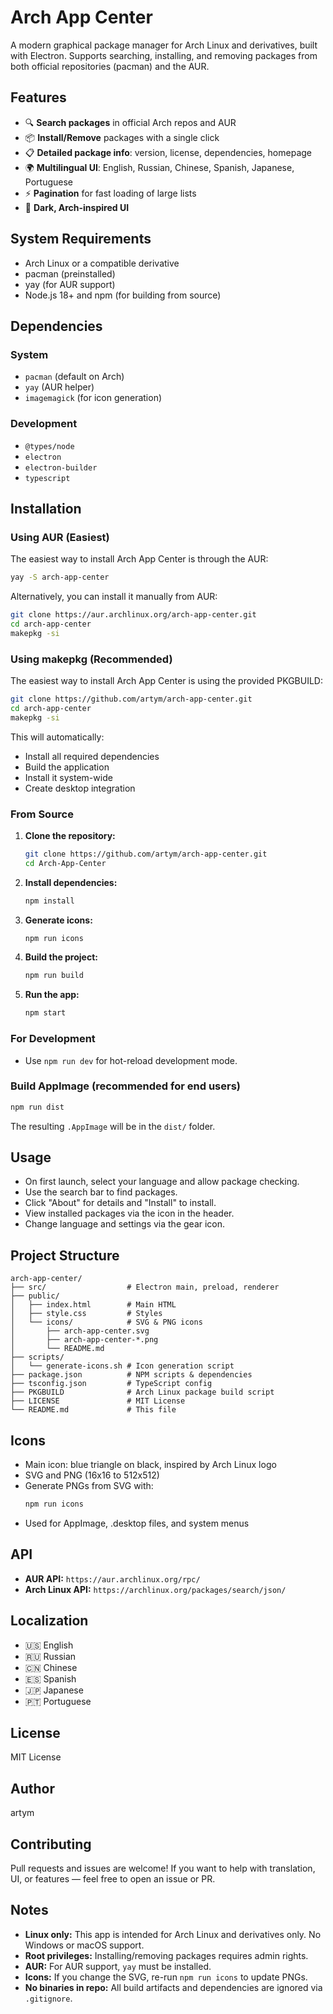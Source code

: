 # Arch App Center

A modern graphical package manager for Arch Linux and derivatives, built with Electron. Supports searching, installing, and removing packages from both official repositories (pacman) and the AUR.

## Features

- 🔍 **Search packages** in official Arch repos and AUR
- 📦 **Install/Remove** packages with a single click
- 📋 **Detailed package info**: version, license, dependencies, homepage
- 🌍 **Multilingual UI**: English, Russian, Chinese, Spanish, Japanese, Portuguese
- ⚡ **Pagination** for fast loading of large lists
- 🎨 **Dark, Arch-inspired UI**

## System Requirements

- Arch Linux or a compatible derivative
- pacman (preinstalled)
- yay (for AUR support)
- Node.js 18+ and npm (for building from source)

## Dependencies

### System
- `pacman` (default on Arch)
- `yay` (AUR helper)
- `imagemagick` (for icon generation)

### Development
- `@types/node`
- `electron`
- `electron-builder`
- `typescript`

## Installation

### Using AUR (Easiest)

The easiest way to install Arch App Center is through the AUR:

```bash
yay -S arch-app-center
```


Alternatively, you can install it manually from AUR:
```bash
git clone https://aur.archlinux.org/arch-app-center.git
cd arch-app-center
makepkg -si
```

### Using makepkg (Recommended)

The easiest way to install Arch App Center is using the provided PKGBUILD:

```bash
git clone https://github.com/artym/arch-app-center.git
cd arch-app-center
makepkg -si
```

This will automatically:
- Install all required dependencies
- Build the application
- Install it system-wide
- Create desktop integration

### From Source

1. **Clone the repository:**
   ```bash
   git clone https://github.com/artym/arch-app-center.git
   cd Arch-App-Center
   ```
2. **Install dependencies:**
   ```bash
   npm install
   ```
3. **Generate icons:**
   ```bash
   npm run icons
   ```
4. **Build the project:**
   ```bash
   npm run build
   ```
5. **Run the app:**
   ```bash
   npm start
   ```

### For Development
- Use `npm run dev` for hot-reload development mode.

### Build AppImage (recommended for end users)
```bash
npm run dist
```
The resulting `.AppImage` will be in the `dist/` folder.

## Usage

- On first launch, select your language and allow package checking.
- Use the search bar to find packages.
- Click "About" for details and "Install" to install.
- View installed packages via the icon in the header.
- Change language and settings via the gear icon.

## Project Structure

```
arch-app-center/
├── src/                  # Electron main, preload, renderer
├── public/
│   ├── index.html        # Main HTML
│   ├── style.css         # Styles
│   └── icons/            # SVG & PNG icons
│       ├── arch-app-center.svg
│       ├── arch-app-center-*.png
│       └── README.md
├── scripts/
│   └── generate-icons.sh # Icon generation script
├── package.json          # NPM scripts & dependencies
├── tsconfig.json         # TypeScript config
├── PKGBUILD              # Arch Linux package build script
├── LICENSE               # MIT License
└── README.md             # This file
```

## Icons

- Main icon: blue triangle on black, inspired by Arch Linux logo
- SVG and PNG (16x16 to 512x512)
- Generate PNGs from SVG with:
  ```bash
  npm run icons
  ```
- Used for AppImage, .desktop files, and system menus

## API

- **AUR API:** `https://aur.archlinux.org/rpc/`
- **Arch Linux API:** `https://archlinux.org/packages/search/json/`

## Localization

- 🇺🇸 English
- 🇷🇺 Russian
- 🇨🇳 Chinese
- 🇪🇸 Spanish
- 🇯🇵 Japanese
- 🇵🇹 Portuguese

## License

MIT License

## Author

artym

## Contributing

Pull requests and issues are welcome! If you want to help with translation, UI, or features — feel free to open an issue or PR.

## Notes
- **Linux only:** This app is intended for Arch Linux and derivatives only. No Windows or macOS support.
- **Root privileges:** Installing/removing packages requires admin rights.
- **AUR:** For AUR support, `yay` must be installed.
- **Icons:** If you change the SVG, re-run `npm run icons` to update PNGs.
- **No binaries in repo:** All build artifacts and dependencies are ignored via `.gitignore`. 
